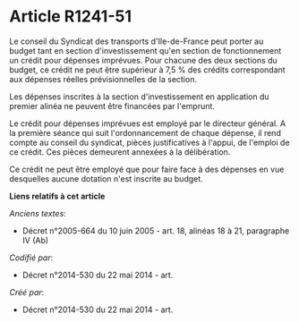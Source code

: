 # Article R1241-51

Le conseil du Syndicat des transports d'Ile-de-France peut porter au budget tant en section d'investissement qu'en section de
fonctionnement un crédit pour dépenses imprévues. Pour chacune des deux sections du budget, ce crédit ne peut être supérieur
à 7,5 % des crédits correspondant aux dépenses réelles prévisionnelles de la section.

Les dépenses inscrites à la section d'investissement en application du premier alinéa ne peuvent être financées par
l'emprunt.

Le crédit pour dépenses imprévues est employé par le directeur général. A la première séance qui suit l'ordonnancement de
chaque dépense, il rend compte au conseil du syndicat, pièces justificatives à l'appui, de l'emploi de ce crédit. Ces pièces
demeurent annexées à la délibération.

Ce crédit ne peut être employé que pour faire face à des dépenses en vue desquelles aucune dotation n'est inscrite au budget.

**Liens relatifs à cet article**

_Anciens textes_:

  - Décret n°2005-664 du 10 juin 2005 - art. 18, alinéas 18 à 21, paragraphe IV (Ab)

_Codifié par_:

  - Décret n°2014-530 du 22 mai 2014 - art.

_Créé par_:

  - Décret n°2014-530 du 22 mai 2014 - art.
